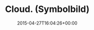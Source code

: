 ---
retweeted: false
source: <a href="https://about.twitter.com/products/tweetdeck" rel="nofollow">TweetDeck</a>
entities:
  user_mentions: []
  urls: []
  symbols: []
  media:
  - expanded_url: https://twitter.com/bascht/status/592720970370174976/photo/1
    indices:
    - '20'
    - '42'
    url: http://t.co/usJhmtRcop
    media_url: http://pbs.twimg.com/media/CDnEk-EW0AAL21M.png
    id_str: '592720965391536128'
    id: '592720965391536128'
    media_url_https: https://pbs.twimg.com/media/CDnEk-EW0AAL21M.png
    sizes:
      small:
        w: '242'
        h: '158'
        resize: fit
      thumb:
        w: '150'
        h: '150'
        resize: crop
      medium:
        w: '242'
        h: '158'
        resize: fit
      large:
        w: '242'
        h: '158'
        resize: fit
    type: photo
    display_url: pic.twitter.com/usJhmtRcop
  hashtags: []
display_text_range:
- '0'
- '42'
favorite_count: '3'
id_str: '592720970370174976'
truncated: false
retweet_count: '2'
id: '592720970370174976'
possibly_sensitive: false
created_at: Mon Apr 27 16:04:26 +0000 2015
favorited: false
full_text: |-
  Cloud.
  (Symbolbild)
lang: cy
extended_entities:
  media:
  - expanded_url: https://twitter.com/bascht/status/592720970370174976/photo/1
    indices:
    - '20'
    - '42'
    url: http://t.co/usJhmtRcop
    media_url: http://pbs.twimg.com/media/CDnEk-EW0AAL21M.png
    id_str: '592720965391536128'
    id: '592720965391536128'
    media_url_https: https://pbs.twimg.com/media/CDnEk-EW0AAL21M.png
    sizes:
      small:
        w: '242'
        h: '158'
        resize: fit
      thumb:
        w: '150'
        h: '150'
        resize: crop
      medium:
        w: '242'
        h: '158'
        resize: fit
      large:
        w: '242'
        h: '158'
        resize: fit
    type: photo
    display_url: pic.twitter.com/usJhmtRcop
tags:
- pesos:twitter
date: '2015-04-27T16:04:26+00:00'
src: https://twitter.com/bascht/status/592720970370174976
original_url: https://twitter.com/bascht/status/592720970370174976
type: twitter_tweet
media_url: https://img.bascht.com/twitter/pbs.twimg.com/media/CDnEk-EW0AAL21M.png
text: |-
  Cloud.
  (Symbolbild)
title: |-
  Cloud.
  (Symbolbild)

---
